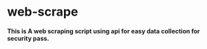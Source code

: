 # web-scrape

<h4>This is A web scraping script using api for easy data collection for security pass.</h4>
